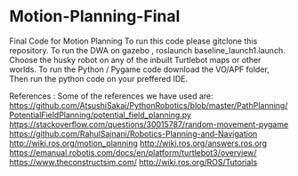 # Motion-Planning-Final
Final Code for Motion Planning
To run this code please gitclone this repository.
To run the DWA on gazebo , roslaunch baseline_launch1.launch. Choose the husky robot on any of the inbuilt Turtlebot maps or other worlds. 
To run the Python / Pygame code download the VO/APF folder, Then run the python code on your preffered IDE.

References : 
Some of the references we have used are:
https://github.com/AtsushiSakai/PythonRobotics/blob/master/PathPlanning/PotentialFieldPlanning/potential_field_planning.py
https://stackoverflow.com/questions/30015787/random-movement-pygame
https://github.com/RahulSajnani/Robotics-Planning-and-Navigation
http://wiki.ros.org/motion_planning
http://wiki.ros.org/answers.ros.org
https://emanual.robotis.com/docs/en/platform/turtlebot3/overview/
https://www.theconstructsim.com/
http://wiki.ros.org/ROS/Tutorials
